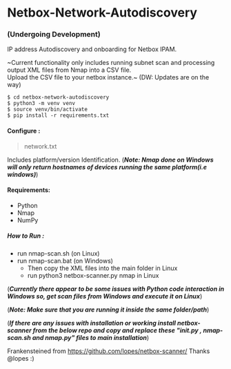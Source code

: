 # Netbox-Network-Autodiscovery

### (Undergoing Development)

IP address Autodiscovery and onboarding for Netbox IPAM.

~Current functionality only includes running subnet scan and processing output XML files from Nmap into a CSV file.  
Upload the CSV file to your netbox instance.~
(DW: Updates are on the way)

```
$ cd netbox-network-autodiscovery
$ python3 -m venv venv
$ source venv/bin/activate
$ pip install -r requirements.txt
```

#### Configure : 
> network.txt

Includes platform/version Identification. (_**Note: Nmap done on Windows will only return hostnames of devices running the same platform(i.e windows)**_)

#### Requirements:
  - Python
  - Nmap
  - NumPy

##### How to Run :
  - run nmap-scan.sh (on Linux)
  - run nmap-scan.bat (on Windows)
      - Then copy the XML files into the main folder in Linux
      - run python3 netbox-scanner.py nmap in Linux

(_**Currently there appear to be some issues with Python code interaction in Windows so, get scan files from Windows and execute it on Linux**_)

(_**Note: Make sure that you are running it inside the same folder/path**_)

(_**If there are any issues with installation or working install netbox-scanner from the below repo and copy and replace these "__init__.py , nmap-scan.sh and nmap.py" files to main installation**_)


Frankensteined from https://github.com/lopes/netbox-scanner/  Thanks @lopes :)
